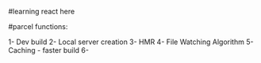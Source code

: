 #learning react here 


#parcel functions:

1- Dev build
2- Local server creation
3- HMR
4- File Watching Algorithm
5- Caching - faster build
6-   